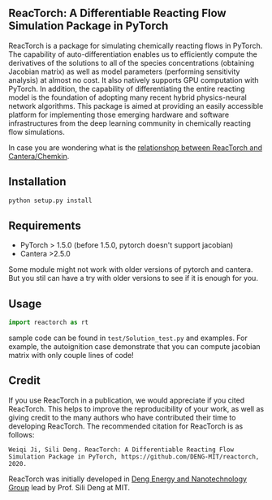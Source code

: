 ## ReacTorch: A Differentiable Reacting Flow Simulation Package in PyTorch

ReacTorch is a package for simulating chemically reacting flows in PyTorch. The capability of auto-differentiation enables us to efficiently compute the derivatives of the solutions to all of the species concentrations (obtaining Jacobian matrix) as well as model parameters (performing sensitivity analysis) at almost no cost. It also natively supports GPU computation with PyTorch. In addition, the capability of differentiating the entire reacting model is the foundation of adopting many recent hybrid physics-neural network algorithms. This package is aimed at providing an easily accessible platform for implementing those emerging hardware and software infrastructures from the deep learning community in chemically reacting flow simulations.

In case you are wondering what is the [relationshop between ReacTorch and Cantera/Chemkin](https://github.com/DENG-MIT/reactorch/issues/5).

## Installation

```python
python setup.py install
```

## Requirements

* PyTorch > 1.5.0 (before 1.5.0, pytorch doesn't support jacobian)
* Cantera >2.5.0

Some module might not work with older versions of pytorch and cantera. But you stil can have a try with older versions to see if it is enough for you.

## Usage

```python
import reactorch as rt
```

sample code can be found in `test/Solution_test.py` and examples. For example, the autoignition case demonstrate that you can compute jacobian matrix with only couple lines of code!

## Credit

If you use ReacTorch in a publication, we would appreciate if you cited ReacTorch. This helps to improve the reproducibility of your work, as well as giving credit to the many authors who have contributed their time to developing ReacTorch. The recommended citation for ReacTorch is as follows:

    Weiqi Ji, Sili Deng. ReacTorch: A Differentiable Reacting Flow Simulation Package in PyTorch, https://github.com/DENG-MIT/reactorch, 2020.

ReacTorch was initially developed in [Deng Energy and Nanotechnology Group](https://deng.mit.edu) lead by Prof. Sili Deng at MIT.
